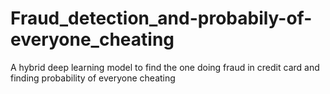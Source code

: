 # Fraud_detection_and-probabily-of-everyone_cheating
A hybrid deep learning model to find the one doing fraud in credit card and finding probability of everyone cheating 
